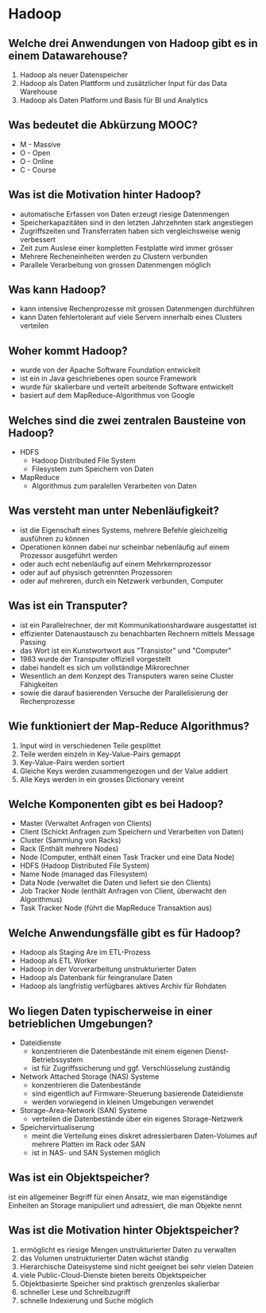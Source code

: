 # Hadoop

## Welche drei Anwendungen von Hadoop gibt es in einem Datawarehouse?
1. Hadoop als neuer Datenspeicher
2. Hadoop als Daten Plattform und zusätzlicher Input für das Data Warehouse
3. Hadoop als Daten Platform und Basis für BI und Analytics

## Was bedeutet die Abkürzung MOOC?
* M - Massive
* O - Open
* O - Online
* C - Course

## Was ist die Motivation hinter Hadoop?
* automatische Erfassen von Daten erzeugt riesige Datenmengen
* Speicherkapazitäten sind in den letzten Jahrzehnten stark angestiegen
* Zugriffszeiten und Transferraten haben sich vergleichsweise wenig verbessert
* Zeit zum Auslese einer kompletten Festplatte wird immer grösser
* Mehrere Recheneinheiten werden zu Clustern verbunden
* Parallele Verarbeitung von grossen Datenmengen möglich

## Was kann Hadoop?
* kann intensive Rechenprozesse mit grossen Datenmengen durchführen
* kann Daten fehlertolerant auf viele Servern innerhalb eines Clusters verteilen

## Woher kommt Hadoop?
* wurde von der Apache Software Foundation entwickelt
* ist ein in Java geschriebenes open source Framework 
* wurde für skalierbare und verteilt arbeitende Software entwickelt
* basiert auf dem MapReduce-Algorithmus von Google

## Welches sind die zwei zentralen Bausteine von Hadoop?
* HDFS
    * Hadoop Distributed File System 
    * Filesystem zum Speichern von Daten
* MapReduce
    * Algorithmus zum paralellen Verarbeiten von Daten

## Was versteht man unter Nebenläufigkeit?
* ist die Eigenschaft eines Systems, mehrere Befehle gleichzeitig ausführen zu können
* Operationen können dabei nur scheinbar nebenläufig auf einem Prozessor ausgeführt werden
* oder auch echt nebenläufig auf einem Mehrkernprozessor 
* oder auf auf physisch getrennten Prozessoren
* oder auf mehreren, durch ein Netzwerk verbunden, Computer

## Was ist ein Transputer?
* ist ein Parallelrechner, der mit Kommunikationshardware ausgestattet ist
* effizienter Datenaustausch zu benachbarten Rechnern mittels Message Passing
* das Wort ist ein Kunstwortwort aus "Transistor" und "Computer"
* 1983 wurde der Transputer offiziell vorgestellt
* dabei handelt es sich um vollständige Mikrorechner
* Wesentlich an dem Konzept des Transputers waren seine Cluster Fähigkeiten 
* sowie die darauf basierenden Versuche der Parallelisierung der Rechenprozesse

## Wie funktioniert der Map-Reduce Algorithmus?
1. Input wird in verschiedenen Teile gesplittet
2. Teile werden einzeln in Key-Value-Pairs gemappt
3. Key-Value-Pairs werden sortiert
4. Gleiche Keys werden zusammengezogen und der Value addiert
5. Alle Keys werden in ein grosses Dictionary vereint

## Welche Komponenten gibt es bei Hadoop?
* Master (Verwaltet Anfragen von Clients)
* Client (Schickt Anfragen zum Speichern und Verarbeiten von Daten)
* Cluster (Sammlung von Racks)
* Rack (Enthält mehrere Nodes)
* Node (Computer, enthält einen Task Tracker und eine Data Node)
* HDFS (Hadoop Distributed File System)
* Name Node (managed das Filesystem)
* Data Node (verwaltet die Daten und liefert sie den Clients)
* Job Tracker Node (enthält Anfragen von Client, überwacht den Algorithmus)
* Task Tracker Node (führt die MapReduce Transaktion aus)

## Welche Anwendungsfälle gibt es für Hadoop?
* Hadoop als Staging Are im ETL-Prozess
* Hadoop als ETL Worker
* Hadoop in der Vorverarbeitung unstrukturierter Daten
* Hadoop als Datenbank für feingranulare Daten
* Hadoop als langfristig verfügbares aktives Archiv für Rohdaten

## Wo liegen Daten typischerweise in einer betrieblichen Umgebungen?
* Dateidienste
    * konzentrieren die Datenbestände mit einem eigenen Dienst-Betriebssystem
    * ist für Zugriffssicherung und ggf. Verschlüsselung zuständig
* Network Attached Storage (NAS) Systeme
    * konzentrieren die Datenbestände
    * sind eigentlich auf Firmware-Steuerung basierende Dateidienste 
    * werden vorwiegend in kleinen Umgebungen verwendet
* Storage-Area-Network (SAN) Systeme
    * verteilen die Datenbestände über ein eigenes Storage-Netzwerk
* Speichervirtualiserung
    * meint die Verteilung eines diskret adressierbaren Daten-Volumes auf mehrere Platten im Rack oder SAN
    * ist in NAS- und SAN Systemen möglich

## Was ist ein Objektspeicher?
ist ein allgemeiner Begriff für einen Ansatz, wie man eigenständige Einheiten an Storage 
manipuliert und adressiert, die man Objekte nennt

## Was ist die Motivation hinter Objektspeicher?
1. ermöglicht es riesige Mengen unstrukturierter Daten zu verwalten
2. das Volumen unstrukturierter Daten wächst ständig
3. Hierarchische Dateisysteme sind nicht geeignet bei sehr vielen Dateien
4. viele Public-Cloud-Dienste bieten bereits Objektspeicher
5. Objektbasierte Speicher sind praktisch grenzenlos skalierbar
6. schneller Lese und Schreibzugriff
7. schnelle Indexierung und Suche möglich

